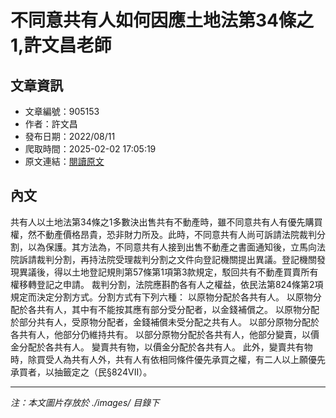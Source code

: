 # 不同意共有人如何因應土地法第34條之1,許文昌老師

## 文章資訊
- 文章編號：905153
- 作者：許文昌
- 發布日期：2022/08/11
- 爬取時間：2025-02-02 17:05:19
- 原文連結：[閱讀原文](https://real-estate.get.com.tw/Columns/detail.aspx?no=905153)

## 內文
共有人以土地法第34條之1多數決出售共有不動產時，雖不同意共有人有優先購買權，然不動產價格昂貴，恐非財力所及。此時，不同意共有人尚可訴請法院裁判分割，以為保護。其方法為，不同意共有人接到出售不動產之書面通知後，立馬向法院訴請裁判分割，再持法院受理裁判分割之文件向登記機關提出異議。登記機關發現異議後，得以土地登記規則第57條第1項第3款規定，駁回共有不動產買賣所有權移轉登記之申請。
裁判分割，法院應斟酌各有人之權益，依民法第824條第2項規定而決定分割方式。分割方式有下列六種：
以原物分配於各共有人。
以原物分配於各共有人，其中有不能按其應有部分受分配者，以金錢補償之。
以原物分配於部分共有人，受原物分配者，金錢補償未受分配之共有人。
以部分原物分配於各共有人，他部分仍維持共有。
以部分原物分配於各共有人，他部分變賣，以價金分配於各共有人。
變賣共有物，以價金分配於各共有人。
此外，變賣共有物時，除買受人為共有人外，共有人有依相同條件優先承買之權，有二人以上願優先承買者，以抽籤定之（民§824VII）。

---
*注：本文圖片存放於 ./images/ 目錄下*
